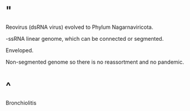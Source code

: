 # "

Reovirus (dsRNA virus) evolved to Phylum Nagarnaviricota.

-ssRNA linear genome, which can be connected or segmented.

Enveloped.

Non-segmented genome so there is no reassortment and no pandemic.

# ^

Bronchiolitis
